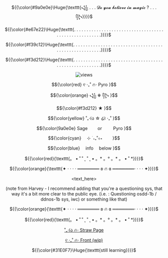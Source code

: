 
<p align="center"> ${{\color{#9a0e0e}\Huge{\texttt{꧁ . . . 𝓓𝓸 𝔂𝓸𝓾 𝓫𝓮𝓵𝓲𝓮𝓿𝓮 𝓲𝓷 𝓶𝓪𝓰𝓲𝓬 ? . . . ꧂}}}}$ </p>

<p align="center"> ${{\color{#e67e22}\Huge{\texttt{. . . . . . . . . . . . . . . . . . . . . . . . . . . . . . . . . . . . . . . . . . . . . . . . . . . . .  .}}}}$ </p>
<p align="center"> ${{\color{#f39c12}\Huge{\texttt{. . . . . . . . . . . . . . . . . . . . . . . . . . . . . . . . . . . . . . . . . . . . . . . . . . . . .  .}}}}$ </p>
<p align="center"> ${{\color{#f3d212}\Huge{\texttt{. . . . . . . . . . . . . . . . . . . . . . . . . . . . . . . . . . . . . . . . . . . . . . . . . . . . .  .}}}}$ </p>

<div align="center">
 
  ![views](https://komarev.com/ghpvc/?username=ReadMyStrawpag3&abbreviated=true&label=Views☆&color=9a0e0e)

<p align="center"> $${\color{red}
୧ ‧₊˚ 🔥⋅ Pyro }$$
<p align="center"> $${\color{orange}
꧁ ☬ ꧂ }$$
<p align="center"> $${\color{#f3d212}
★ }$$
  <p align="center"> $${\color{yellow}
˚₊‧꒰ა ☆ ໒꒱ ‧₊˚ }$$
<div align="center">

<p align="center"
  
<p align="center"> $${\color{9a0e0e}
  Sage    or    Pyro }$$
<p align="center"> $${\color{cyan}
   ⊹ ࣪ ˖₊˚⊹⋆   }$$
<p align="center"> $${\color{blue}
  info  below }$$

<p align="center"> ${{\color{red}{\texttt{。 • ˚ ˚ ˛ ˚ ˛ • 。* 。° 。* 。 • ˚ *}}}}$ </p>
<p align="center"> ${{\color{orange}{\texttt{✦ · · · · ═══════ ʚ 🔥 ɞ ═══════· · · · ✦}}}}$ </p>

<text_here>

  (note from Harvey - I recommend adding that you're a questioning sys, that way it's a bit more clear to the public eye. (i.e. : Questioning osdd-1b / ddnos-1b sys, iwc) or something like that)

<p align="center"> ${{\color{orange}{\texttt{✦ · · · · ═══════ ʚ 🔥 ɞ ═══════· · · · ✦}}}}$ </p>
<p align="center"> ${{\color{red}{\texttt{。 • ˚ ˚ ˛ ˚ ˛ • 。* 。° 。* 。 • ˚ *}}}}$ </p>

[˚₊‧꒰ა 🔥⋅ Straw Page](https://imgoingtoexplodeyourhouse.straw.page/)

[୧ ‧₊˚ 🔥⋅ Front (wip)](https://pluralkit.xyz/f/zhtaok)
 

 <p align="center">
  
  ${{\color{#31E0F7}\Huge{\texttt{still learning}}}}$ </p>


